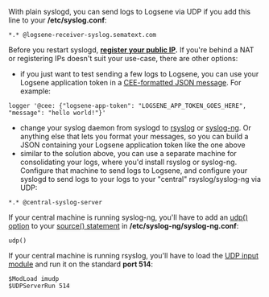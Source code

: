With plain syslogd, you can send logs to Logsene via UDP if you add this
line to your **/etc/syslog.conf**:

``` syntaxhighlighter-pre
*.* @logsene-receiver-syslog.sematext.com
```

Before you restart syslogd, **[register your public
IP](Authorizing-IPs-for-Syslog).** If you're behind a NAT
or registering IPs doesn't suit your use-case, there are other options:

  - if you just want to test sending a few logs to Logsene, you can use
    your Logsene application token in a [CEE-formatted JSON
    message](JSON-Messages-over-Syslog). For
example:

<!-- end list -->

``` syntaxhighlighter-pre
logger '@cee: {"logsene-app-token": "LOGSENE_APP_TOKEN_GOES_HERE", "message": "hello world!"}'
```

  - change your syslog daemon from syslogd to
    [rsyslog](rsyslog) or
    [syslog-ng](syslog-ng). Or anything else that lets you
    format your messages, so you can build a JSON containing your
    Logsene application token like the one above
  - similar to the solution above, you can use a separate machine for
    consolidating your logs, where you'd install rsyslog or syslog-ng.
    Configure that machine to send logs to Logsene, and configure your
    syslogd to send logs to your logs to your "central"
    rsyslog/syslog-ng via UDP:

<!-- end list -->

``` syntaxhighlighter-pre
*.* @central-syslog-server
```

If your central machine is running syslog-ng, you'll have to add an
[udp()
option](http://www.balabit.com/sites/default/files/documents/syslog-ng-ose-3.3-guides/en/syslog-ng-ose-v3.3-guide-admin-en/html/reference_source_tcpudp.html)
to your [source()
statement](syslog-ng/#configure-sources)
in **/etc/syslog-ng/syslog-ng.conf**:

``` syntaxhighlighter-pre
udp()
```

If your central machine is running rsyslog, you'll have to load the [UDP
input module](http://www.rsyslog.com/doc/imudp.html) and run it on the
standard **port 514**:

``` syntaxhighlighter-pre
$ModLoad imudp
$UDPServerRun 514
```

  

